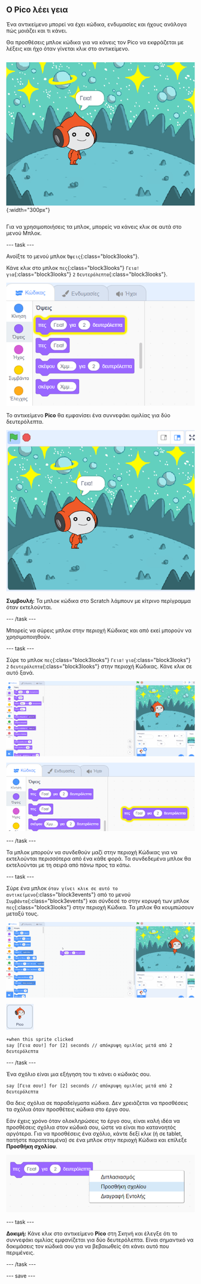 ## Ο Pico λέει γεια

<div style="display: flex; flex-wrap: wrap">
<div style="flex-basis: 200px; flex-grow: 1; margin-right: 15px;">
Ένα αντικείμενο μπορεί να έχει κώδικα, ενδυμασίες και ήχους ανάλογα πώς μοιάζει και τι κάνει. 
  
Θα προσθέσεις μπλοκ κώδικα για να κάνεις τον Pico να εκφράζεται με λέξεις και ήχο όταν γίνεται κλικ στο αντικείμενο.
</div>
<div>

![Το αντικείμενο Pico λέει, «Γεια!».](images/pico-step2.png){:width="300px"}

</div>
</div>

Για να χρησιμοποιήσεις τα μπλοκ, μπορείς να κάνεις κλικ σε αυτά στο μενού Μπλοκ.

--- task ---

Ανοίξτε το μενού μπλοκ `Όψεις`{:class="block3looks"}.

Κάνε κλικ στο μπλοκ `πες`{:class="block3looks"} `Γεια!` `για`{:class="block3looks"} `2` `δευτερόλεπτα`{:class="block3looks"}.

![Το μπλοκ 'πες Γεια! για 2 δευτερόλεπτα' λάμπει με κίτρινο περίγραμμα.](images/pico-say-hello-blocks-menu.png)

Το αντικείμενο **Pico** θα εμφανίσει ένα συννεφάκι ομιλίας για δύο δευτερόλεπτα.

![Το αντικείμενο Pico με το "Γεια!" σε συννεφάκι ομιλίας.](images/pico-say-hello-stage.png)

**Συμβουλή:** Τα μπλοκ κώδικα στο Scratch λάμπουν με κίτρινο περίγραμμα όταν εκτελούνται.

--- /task ---

Μπορείς να σύρεις μπλοκ στην περιοχή Κώδικας και από εκεί μπορούν να χρησιμοποιηθούν.

--- task ---

Σύρε το μπλοκ `πες`{:class="block3looks"} `Γεια!` `για`{:class="block3looks"} `2` `δευτερόλεπτα`{:class="block3looks"} στην περιοχή Κώδικας. Κάνε κλικ σε αυτό ξανά.

![Σύροντας το μπλοκ 'πες' στην περιοχή Κώδικα και κάνοντας κλικ σε αυτό για να εκτελεστεί.](images/pico-drag-say.gif)

![Το μπλοκ 'πες' έχει συρθεί στην περιοχή Κώδικα. Το μπλοκ κώδικα λάμπει με ένα κίτρινο περίγραμμα.](images/pico-drag-say.png)

--- /task ---

Τα μπλοκ μπορούν να συνδεθούν μαζί στην περιοχή Κώδικας για να εκτελούνται περισσότερα από ένα κάθε φορά. Τα συνδεδεμένα μπλοκ θα εκτελούνται με τη σειρά από πάνω προς τα κάτω.

--- task ---

Σύρε ένα μπλοκ `όταν γίνει κλικ σε αυτό το αντικείμενο`{:class="block3events"} από το μενού `Συμβάντα`{:class="block3events"} και σύνδεσέ το στην κορυφή των μπλοκ `πες`{:class="block3looks"} στην περιοχή Κώδικα. Τα μπλοκ θα κουμπώσουν μεταξύ τους.

![Μια κινούμενη εικόνα των μπλοκ που κουμπώνουν μεταξύ τους. Όταν γίνει κλικ στον Pico, λέει "Γεια!" για δύο δευτερόλεπτα.](images/pico-snap-together.gif)

![Το αντικείμενο Pico.](images/pico-sprite.png)

```blocks3
+when this sprite clicked
say [Γεια σου!] for [2] seconds // απόκρυψη ομιλίας μετά από 2 δευτερόλεπτα
```

--- /task ---

Ένα σχόλιο είναι μια εξήγηση του τι κάνει ο κώδικάς σου.

```blocks3
say [Γεια σου!] for [2] seconds // απόκρυψη ομιλίας μετά από 2 δευτερόλεπτα
```
Θα δεις σχόλια σε παραδείγματα κώδικα. Δεν χρειάζεται να προσθέσεις τα σχόλια όταν προσθέτεις κώδικα στο έργο σου.

Εάν έχεις χρόνο όταν ολοκληρώσεις το έργο σου, είναι καλή ιδέα να προσθέσεις σχόλια στον κώδικά σου, ώστε να είναι πιο κατανοητός αργότερα. Για να προσθέσεις ένα σχόλιο, κάντε δεξί κλικ (ή σε tablet, πατήστε παρατεταμένα) σε ένα μπλοκ στην περιοχή Κώδικα και επίλεξε **Προσθήκη σχολίου**.

![Το αναδυόμενο μενού που εμφανίζεται όταν κάνεις δεξί κλικ σε ένα μπλοκ. Επιλέγεται η 'Προσθήκη σχολίου'.](images/add-comment.png)

--- task ---

**Δοκιμή:** Κάνε κλικ στο αντικείμενο **Pico** στη Σκηνή και έλεγξε ότι το συννεφάκι ομιλίας εμφανίζεται για δύο δευτερόλεπτα. Είναι σημαντικό να δοκιμάσεις τον κώδικά σου για να βεβαιωθείς ότι κάνει αυτό που περιμένεις.

--- /task ---

--- save ---
